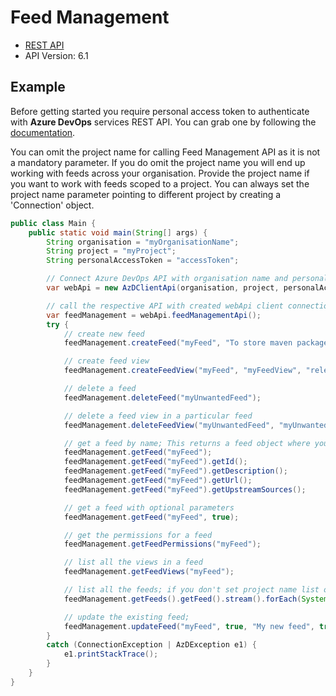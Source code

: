 # Feed Management

- [REST API](https://docs.microsoft.com/en-us/rest/api/azure/devops/artifacts/feed%20%20management?view=azure-devops-rest-6.1)
- API Version: 6.1

## Example

Before getting started you require personal access token to authenticate with **Azure DevOps** services REST API.
You can grab one by following the [documentation](https://docs.microsoft.com/en-us/azure/devops/organizations/accounts/use-personal-access-tokens-to-authenticate?WT.mc_id=docs-github-dbrown&view=azure-devops&tabs=preview-page).

You can omit the project name for calling Feed Management API as it is not a mandatory parameter.
If you do omit the project name you will end up working with feeds across your organisation.
Provide the project name if you want to work with feeds scoped to a project. You can always set the
project name parameter pointing to different project by creating a 'Connection' object.

```java
public class Main {
    public static void main(String[] args) {
        String organisation = "myOrganisationName";
        String project = "myProject";
        String personalAccessToken = "accessToken";

        // Connect Azure DevOps API with organisation name and personal access token.
        var webApi = new AzDClientApi(organisation, project, personalAccessToken);

        // call the respective API with created webApi client connection object;
        var feedManagement = webApi.feedManagementApi();
        try {
            // create new feed
            feedManagement.createFeed("myFeed", "To store maven packages", true, true);

            // create feed view
            feedManagement.createFeedView("myFeed", "myFeedView", "release", "private");

            // delete a feed
            feedManagement.deleteFeed("myUnwantedFeed");

            // delete a feed view in a particular feed
            feedManagement.deleteFeedView("myUnwantedFeed", "myUnwantedFeedView");

            // get a feed by name; This returns a feed object where you can get a particular value from it.
            feedManagement.getFeed("myFeed");
            feedManagement.getFeed("myFeed").getId();
            feedManagement.getFeed("myFeed").getDescription();
            feedManagement.getFeed("myFeed").getUrl();
            feedManagement.getFeed("myFeed").getUpstreamSources();

            // get a feed with optional parameters
            feedManagement.getFeed("myFeed", true);

            // get the permissions for a feed
            feedManagement.getFeedPermissions("myFeed");

            // list all the views in a feed
            feedManagement.getFeedViews("myFeed");

            // list all the feeds; if you don't set project name list of feeds will be retrieved which are scoped to organisation
            feedManagement.getFeeds().getFeed().stream().forEach(System.out::println);

            // update the existing feed;
            feedManagement.updateFeed("myFeed", true, "My new feed", true, true);
        } 
        catch (ConnectionException | AzDException e1) {
            e1.printStackTrace();
        }
    }
}

``` 
